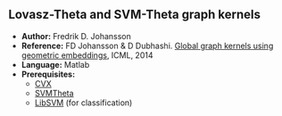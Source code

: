 ## Lovasz-Theta and SVM-Theta graph kernels

- **Author:** Fredrik D. Johansson
- **Reference:** FD Johansson & D Dubhashi. [Global graph kernels using geometric embeddings](http://proceedings.mlr.press/v32/johansson14.pdf), ICML, 2014
- **Language:** Matlab
- **Prerequisites:**
    - [CVX](http://cvxr.com/cvx/download/)
    - [SVMTheta](https://github.com/vjethava/svm-theta)    
    - [LibSVM](https://www.csie.ntu.edu.tw/~cjlin/libsvm/) (for classification)
    
